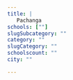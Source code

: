 ```yaml
---
title: |
   Pachanga
schools: [""]
slugSubcategory: ""
category: ""
slugCategory: ""
schoolscount: ""
city: ""

---
```


